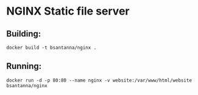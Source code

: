 # NGINX Static file server

## Building:
```
docker build -t bsantanna/nginx .
```

## Running:
```
docker run -d -p 80:80 --name nginx -v website:/var/www/html/website bsantanna/nginx
```
